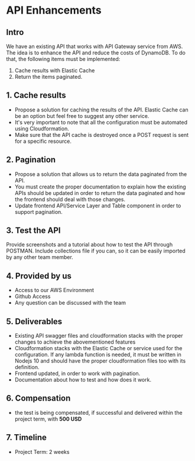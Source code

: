 # API Enhancements

## Intro

We have an existing API that works with API Gateway service from AWS.
The idea is to enhance the API and reduce the costs of DynamoDB.
To do that, the following items must be implemented:

1. Cache results with Elastic Cache
2. Return the items paginated.

## 1. Cache results

- Propose a solution for caching the results of the API. Elastic Cache can be an option but feel free to suggest any other service.
- It's very important to note that all the configuration must be automated using Cloudformation.
- Make sure that the API cache is destroyed once a POST request is sent for a specific resource.

## 2. Pagination

- Propose a solution that allows us to return the data paginated from the API.
- You must create the proper documentation to explain how the existing APIs should be updated in order to return the data paginated and how the frontend should deal with those changes.
- Update frontend API/Service Layer and Table component in order to support pagination.

## 3. Test the API

Provide screenshots and a tutorial about how to test the API through POSTMAN.
Include collections file if you can, so it can be easily imported by any other team member.

## 4. Provided by us

- Access to our AWS Environment
- Github Access
- Any question can be discussed with the team

## 5. Deliverables

- Existing API swagger files and cloudformation stacks with the proper changes to achieve the abovementioned features
- Cloudformation stacks with the Elastic Cache or service used for the configuration. If any lambda function is needed, it must be written in Nodejs 10 and should have the proper cloudformation files too with its definition.
- Frontend updated, in order to work with pagination.
- Documentation about how to test and how does it work.

## 6. Compensation

- the test is being compensated, if successful and delivered within the project term, with **500 USD**

## 7. Timeline

- Project Term: 2 weeks

